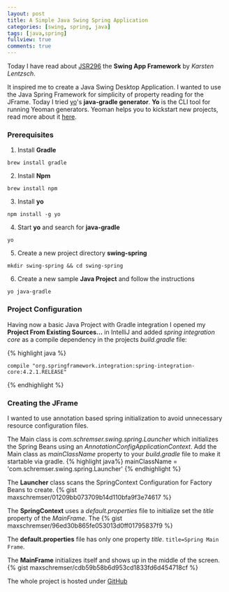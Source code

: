 ```yaml
---
layout: post
title: A Simple Java Swing Spring Application
categories: [swing, spring, java]
tags: [java,spring]
fullview: true
comments: true
---
```


Today I have read about [JSR296](//www.jgoodies.com/download/presentations/jsr296.pdf) the **Swing App Framework** by *Karsten Lentzsch*.

It inspired me to create a Java Swing Desktop Application. I wanted to use the Java Spring Framework for simplicity of 
property reading for the JFrame. Today I tried [yo](//github.com/yeoman/yo)'s 
**java-gradle generator**. **Yo** is the CLI tool for running Yeoman generators. 
Yeoman helps you to kickstart new projects, read more about it [here](//yeoman.io).
 
### Prerequisites

1. Install **Gradle**
 ```
 brew install gradle
 ```
 
2. Install **Npm**
```
brew install npm
```

3. Install **yo**
```
npm install -g yo
```

4. Start **yo** and search for **java-gradle** 
```
yo
```

5. Create a new project directory **swing-spring**
```
mkdir swing-spring && cd swing-spring
```

6. Create a new sample **Java Project** and follow the instructions
```
yo java-gradle
```

### Project Configuration
Having now a basic Java Project with Gradle integration I opened my **Project From Existing Sources...** in IntelliJ and
added *spring integration core* as a compile dependency in the projects *build.gradle* file:

{% highlight java %}

    compile "org.springframework.integration:spring-integration-core:4.2.1.RELEASE"

{% endhighlight %}


### Creating the JFrame
I wanted to use annotation based spring initialization to avoid unnecessary resource configuration files.

The Main class is *com.schremser.swing.spring.Launcher* which initializes the Spring Beans using an 
*AnnotationConfigApplicationContext*. Add the Main class as *mainClassName* property to your *build.gradle* file to
make it startable via gradle.
{% highlight java%}
mainClassName = 'com.schremser.swing.spring.Launcher'
{% endhighlight %}

The **Launcher** class scans the SpringContext Configuration for Factory Beans to create. 
{% gist maxschremser/01209bb073709b14d110bfa9f3e74617 %}

The **SpringContext** uses a *default.properties* file to initialize set the *title* property of the *MainFrame*. The
{% gist maxschremser/96ed30b865fe053013d0ff01795837f9 %}

The **default.properties** file has only one property *title*. ```title=Spring Main Frame```.

The **MainFrame** initializes itself and shows up in the middle of the screen.
{% gist maxschremser/cdb59b58b6d953cd1833fd6d454718cf %}

The whole project is hosted under [GitHub](https://github.com/maxschremser/spring-swing)